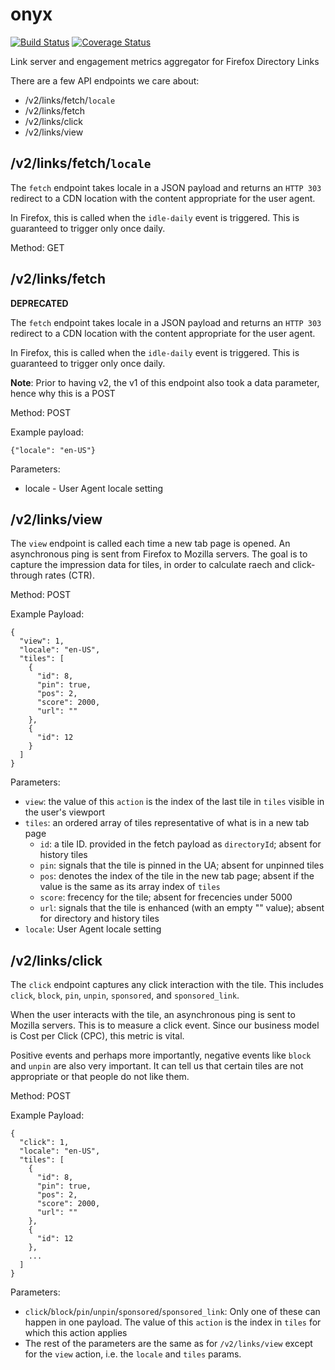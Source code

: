# onyx

[![Build Status](https://travis-ci.org/oyiptong/onyx.svg?branch=master)](https://travis-ci.org/oyiptong/onyx)
[![Coverage Status](https://coveralls.io/repos/oyiptong/onyx/badge.png?branch=master)](https://coveralls.io/r/oyiptong/onyx?branch=master)

Link server and engagement metrics aggregator for Firefox Directory Links

There are a few API endpoints we care about:

* /v2/links/fetch/`locale`
* /v2/links/fetch
* /v2/links/click
* /v2/links/view

## /v2/links/fetch/`locale`

The `fetch` endpoint takes locale in a JSON payload and returns an `HTTP 303` redirect to a CDN location with the content appropriate for the user agent.

In Firefox, this is called when the `idle-daily` event is triggered. This is guaranteed to trigger only once daily.

Method: GET

## /v2/links/fetch

__DEPRECATED__

The `fetch` endpoint takes locale in a JSON payload and returns an `HTTP 303` redirect to a CDN location with the content appropriate for the user agent.

In Firefox, this is called when the `idle-daily` event is triggered. This is guaranteed to trigger only once daily.

__Note__: Prior to having v2, the v1 of this endpoint also took a data parameter, hence why this is a POST

Method: POST

Example payload:

    {"locale": "en-US"}
    
    
Parameters:

* locale	-	User Agent locale setting


## /v2/links/view

The `view` endpoint is called each time a new tab page is opened. An asynchronous ping is sent from Firefox to Mozilla servers. The goal is to capture the impression data for tiles, in order to calculate raech and click-through rates (CTR).

Method: POST

Example Payload:

    {
      "view": 1,
      "locale": "en-US",
      "tiles": [
        {
    	  "id": 8,
          "pin": true,
          "pos": 2,
          "score": 2000,
    	  "url": ""
    	},
    	{
    	  "id": 12
    	}
      ]
    }

Parameters:
* `view`: the value of this `action` is the index of the last tile in `tiles` visible in the user's viewport
* `tiles`: an ordered array of tiles representative of what is in a new tab page
	* `id`: a tile ID. provided in the fetch payload as `directoryId`; absent for history tiles
	* `pin`: signals that the tile is pinned in the UA; absent for unpinned tiles
	* `pos`: denotes the index of the tile in the new tab page; absent if the value is the same as its array index of `tiles`
	* `score`: frecency for the tile; absent for frecencies under 5000
	* `url`: signals that the tile is enhanced (with an empty "" value); absent for directory and history tiles
* `locale`: User Agent locale setting


## /v2/links/click

The `click` endpoint captures any click interaction with the tile. This includes `click`, `block`, `pin`, `unpin`, `sponsored`, and `sponsored_link`.

When the user interacts with the tile, an asynchronous ping is sent to Mozilla servers. This is to measure a click event. Since our business model is Cost per Click (CPC), this metric is vital.

Positive events and perhaps more importantly, negative events like `block` and `unpin` are also very important. It can tell us that certain tiles are not appropriate or that people do not like them.

Method: POST

Example Payload:

    {
      "click": 1,
      "locale": "en-US",
      "tiles": [
        {
          "id": 8,
          "pin": true,
          "pos": 2,
          "score": 2000,
          "url": ""
        },
        {
          "id": 12
        },
        ...
      ]
    }

Parameters:

* `click`/`block`/`pin`/`unpin`/`sponsored`/`sponsored_link`: Only one of these can happen in one payload. The value of this `action` is the index in `tiles` for which this action applies
* The rest of the parameters are the same as for `/v2/links/view` except for the `view` action, i.e. the `locale` and `tiles` params.
